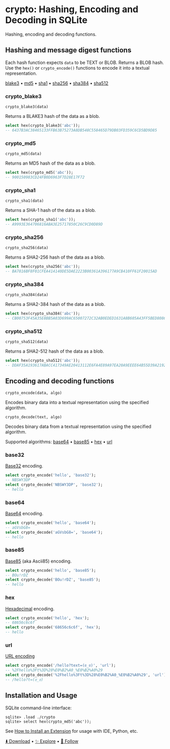 # crypto: Hashing, Encoding and Decoding in SQLite

Hashing, encoding and decoding functions.

## Hashing and message digest functions

Each hash function expects `data` to be TEXT or BLOB. Returns a BLOB hash. Use the `hex()` or `crypto_encode()` functions to encode it into a textual representation.

[blake3](#crypto_blake3) •
[md5](#crypto_md5) •
[sha1](#crypto_sha1) •
[sha256](#crypto_sha256) •
[sha384](#crypto_sha384) •
[sha512](#crypto_sha512)

### crypto_blake3

```text
crypto_blake3(data)
```

Returns a BLAKE3 hash of the data as a blob.

```sql
select hex(crypto_blake3('abc'));
-- 6437B3AC38465133FFB63B75273A8DB548C558465D79DB03FD359C6CD5BD9D85
```

### crypto_md5

```text
crypto_md5(data)
```

Returns an MD5 hash of the data as a blob.

```sql
select hex(crypto_md5('abc'));
-- 900150983CD24FB0D6963F7D28E17F72
```

### crypto_sha1

```text
crypto_sha1(data)
```

Returns a SHA-1 hash of the data as a blob.

```sql
select hex(crypto_sha1('abc'));
-- A9993E364706816ABA3E25717850C26C9CD0D89D
```

### crypto_sha256

```text
crypto_sha256(data)
```

Returns a SHA2-256 hash of the data as a blob.

```sql
select hex(crypto_sha256('abc'));
-- BA7816BF8F01CFEA414140DE5DAE2223B00361A396177A9CB410FF61F20015AD
```

### crypto_sha384

```text
crypto_sha384(data)
```

Returns a SHA2-384 hash of the data as a blob.

```sql
select hex(crypto_sha384('abc'));
-- CB00753F45A35E8BB5A03D699AC65007272C32AB0EDED1631A8B605A43FF5BED8086072BA1E7CC2358BAECA134C825A7
```

### crypto_sha512

```text
crypto_sha512(data)
```

Returns a SHA2-512 hash of the data as a blob.

```sql
select hex(crypto_sha512('abc'));
-- DDAF35A193617ABACC417349AE20413112E6FA4E89A97EA20A9EEEE64B55D39A2192992A274FC1A836BA3C23A3FEEBBD454D4423643CE80E2A9AC94FA54CA49F
```

## Encoding and decoding functions

```text
crypto_encode(data, algo)
```

Encodes binary data into a textual representation using the specified algorithm.

```text
crypto_decode(text, algo)
```

Decodes binary data from a textual representation using the specified algorithm.

Supported algorithms: [base64](#base64) •
[base85](#base85) •
[hex](#hex) •
[url](#url)

### base32

[Base32](https://en.wikipedia.org/wiki/Base32) encoding.

```sql
select crypto_encode('hello', 'base32');
-- NBSWY3DP
select crypto_decode('NBSWY3DP', 'base32');
-- hello
```

### base64

[Base64](https://en.wikipedia.org/wiki/Base64) encoding.

```sql
select crypto_encode('hello', 'base64');
-- aGVsbG8=
select crypto_decode('aGVsbG8=', 'base64');
-- hello
```

### base85

[Base85](https://en.wikipedia.org/wiki/Ascii85) (aka Ascii85) encoding.

```sql
select crypto_encode('hello', 'base85');
-- BOu!rDZ
select crypto_decode('BOu!rDZ', 'base85');
-- hello
```

### hex

[Hexadecimal](https://en.wikipedia.org/wiki/Hexadecimal) encoding.

```sql
select crypto_encode('hello', 'hex');
-- 68656c6c6f
select crypto_decode('68656c6c6f', 'hex');
-- hello
```

### url

[URL encoding](https://en.wikipedia.org/wiki/URL_encoding)

```sql
select crypto_encode('/hello?text=(ಠ_ಠ)', 'url');
-- %2Fhello%3Ft%3D%28%E0%B2%A0_%E0%B2%A0%29
select crypto_decode('%2Fhello%3Ft%3D%28%E0%B2%A0_%E0%B2%A0%29', 'url');
-- /hello?t=(ಠ_ಠ)
```

## Installation and Usage

SQLite command-line interface:

```
sqlite> .load ./crypto
sqlite> select hex(crypto_md5('abc'));
```

See [How to Install an Extension](install.md) for usage with IDE, Python, etc.

[⬇️ Download](https://github.com/nalgeon/sqlean/releases/latest) •
[✨ Explore](https://github.com/nalgeon/sqlean) •
[🚀 Follow](https://antonz.org/subscribe/)

